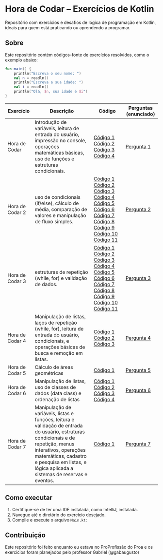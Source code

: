 # Hora de Codar – Exercícios de Kotlin

Repositório com exercícios e desafios de lógica de programação em Kotlin, ideais para quem está praticando ou aprendendo a programar.

## Sobre

Este repositório contém códigos-fonte de exercícios resolvidos, como o exemplo abaixo:

```kotlin
fun main() {
    println("Escreva o seu nome: ")
    val n = readln()
    println("Escreva a sua idade: ")
    val i = readln()
    println("Olá, $n, sua idade é $i")
}
```

| Exercício                | Descrição                                         | Código                                                                                                    | Perguntas (enunciado)         |
|--------------------------|---------------------------------------------------|-----------------------------------------------------------------------------------------------------------|-------------------------------|
| Hora de Codar | Introdução de variáveis, leitura de entrada do usuário, impressão no console, operações matemáticas básicas, uso de funções e estruturas condicionais.               | [Código 1](Hora%20de%20Codar/Hora%20de%20Codar%20-%20codigo%201/Main.kt) [Código 2](Hora%20de%20Codar/Hora%20de%20Codar%20-%20codigo%202/Main.kt) [Código 3](Hora%20de%20Codar/Hora%20de%20Codar%20-%20codigo%203/Main.kt) [Código 4](Hora%20de%20Codar/Hora%20de%20Codar%20-%20codigo%204/Main.kt)                              | [Pergunta 1](/perguntas/perguntas-1.md)               |
| Hora de Codar 2 |  uso de condicionais (if/else), cálculo de média, comparação de valores e manipulação de fluxo simples.     | [Código 1](Hora%20de%20Codar%202/Hora%20de%20codar%202%20-%20A%20vinganca%20do%20coder/Main.kt)  [Código 2](Hora%20de%20Codar%202/Hora%20de%20Codar%202%20-%20codigo%202/Main.kt) [Código 3](Hora%20de%20Codar%202/Hora%20de%20Codar%202%20-%20codigo%203/Main.kt) [Código 4](Hora%20de%20Codar%202/Hora%20de%20codar%202%20-%20codigo%204/Main.kt) [Código 5](Hora%20de%20Codar%202/Hora%20de%20codar%202%20-%20codigo%205/Main.kt) [Código 6](Hora%20de%20Codar%202/Hora%20de%20Codar%202%20-%20codigo%206/Main.kt) [Código 7](Hora%20de%20Codar%202/Hora%20de%20codar%202%20-%20codigo%207/Main.kt) [Código 8](Hora%20de%20Codar%202/Hora%20de%20Codar%202%20-%20codigo%208/Main.kt) [Código 9](Hora%20de%20Codar%202/Hora%20de%20Codar%202%20-%20codigo%209/Main.kt) [Código 10](Hora%20de%20Codar%202/Hora%20de%20Codar%202%20-%20codigo%2010/Main.kt) [Código 11](Hora%20de%20Codar%202/Hora%20de%20Codar%202%20-%20codigo%2011/Main.kt)                            | [Pergunta 2](/perguntas/perguntas-2.md)               |
| Hora de Codar 3 |   estruturas de repetição (while, for) e  validação de dados.  | [Código 1](Hora%20de%20Codar%203/Hora%20de%20Codar%203%20-%20De%20volta%20ao%20codigo/Main.kt)  [Código 2](Hora%20de%20Codar%203/Hora%20de%20Codar%203%20-%20codigo%202/Main.kt) [Código 3](Hora%20de%20Codar%203/Hora%20de%20Codar%203%20-%20codigo%203/Main.kt)  [Código 4](Hora%20de%20Codar%203/Hora%20de%20Codar%203%20-%20codigo%204/Main.kt) [Código 5](Hora%20de%20Codar%203/Hora%20de%20Codar%203%20-%20codigo%205/Main.kt) [Código 6](Hora%20de%20Codar%203/Hora%20de%20Codar%203%20-%20codigo%206/Main.kt) [Código 7](Hora%20de%20Codar%203/Hora%20de%20Codar%203%20-%20codigo%207/Main.kt) [Código 8](Hora%20de%20Codar%203/Hora%20de%20Codar%203%20-%20codigo%208/Main.kt) [Código 9](Hora%20de%20Codar%203/Hora%20de%20Codar%203%20-%20codigo%209/Main.kt) [Código 10](Hora%20de%20Codar%203/Hora%20de%20Codar%203%20-%20codigo%2010/Main.kt) [Código 11](Hora%20de%20Codar%203/Hora%20de%20Codar%203%20-%20codigo%2011/Main.kt)                               | [Pergunta 3](/perguntas/perguntas-3.md)               |
| Hora de Codar 4 |  Manipulação de listas, laços de repetição (while, for), leitura de entrada do usuário, condicionais, e operações básicas de busca e remoção em listas.                 | [Código 1](Hora%20de%20Codar%204/Hora%20de%20Codar%204%20-%20Um%20novo%20dia%20para%20Codar/Main.kt)  [Código 2](Hora%20de%20Codar%204/Hora%20de%20Codar%204%20-%20codigo%202/Main.kt) [Código 3](Hora%20de%20Codar%204/Hora%20de%20Codar%204%20-%20codigo%203/Main.kt)                              | [Pergunta 4](/perguntas/perguntas-4.md)               |
| Hora de Codar 5 |  Cálculo de áreas geométricas                   | [Código 1](Hora%20de%20Codar%205/Hora%20de%20Codar%205%20-%20O%20Troco/Main.kt)                              | [Pergunta 5](/perguntas/perguntas-5.md)               |
| Hora de Codar 6 | Manipulação de listas, uso de classes de dados (data class) e  ordenação de listas         | [Código 1](Hora%20de%20Codar%206/Hora%20de%20Codar%206%20-%20Agenda/Main.kt)   [Código 2](Hora%20de%20Codar%206/Hora%20de%20Codar%206%20-%20Funcionarios/Main.kt) [Código 3](Hora%20de%20Codar%206/Hora%20de%20Codar%206%20-%20Nome%20e%20Altura/Main.kt) [Código 4](Hora%20de%20Codar%206/Hora%20de%20Codar%206%20-%20Qual%20e%20a%20nota/Main.kt)                         | [Pergunta 6](/perguntas/perguntas-6.md)               |
| Hora de Codar 7 |  Manipulação de variáveis, listas e funções, leitura e validação de entrada do usuário, estruturas condicionais e de repetição, menus interativos, operações matemáticas, cadastro e pesquisa em listas, e lógica aplicada a sistemas de reservas e eventos.                   | [Código 1](Hora%20de%20Codar%207/Hora%20de%20Codar%207%20-%20Um%20final%20em%20terabithia/Main.kt)                              | [Pergunta 7](/perguntas/perguntas-7.md)               |

## Como executar

1. Certifique-se de ter uma IDE instalada, como IntelliJ, instalada.
2. Navegue até o diretório do exercício desejado.
3. Compile e execute o arquivo `Main.kt`:

## Contribuição

Este repositório foi feito enquanto eu estava no ProProfissão do Proa e os exercícios foram planejados pelo professor Gabriel (@gabaugusto)